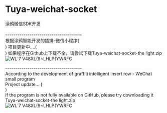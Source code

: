 # Tuya-weichat-socket<br> 
涂鸦微信SDK开发<br>  
--------------------------------------<br> 
根据涂鸦智能开发的插排-微信小程序(<br>) 
项目更新中....(<br>) 
如果程序在Github上下载不全，请尝试下载Tuya-weichat-socket-the light.zip<br> 
![WL`7 V48XL(9~LHLP{YWRFC](https://user-images.githubusercontent.com/49518571/114995827-cdea4280-9ed0-11eb-8e6c-8ec9d33121ab.png)<br> 


--------------------------------------<br> 
According to the development of graffiti intelligent insert row - WeChat small program<br> 
Project update....(<br>)  
If the program is not fully available on GitHub, please try downloading it Tuya-weichat-socket-the light.zip<br> 
![WL`7 V48XL(9~LHLP{YWRFC](https://user-images.githubusercontent.com/49518571/114995538-84015c80-9ed0-11eb-9a2c-c394afdf12ba.png)<br> 
